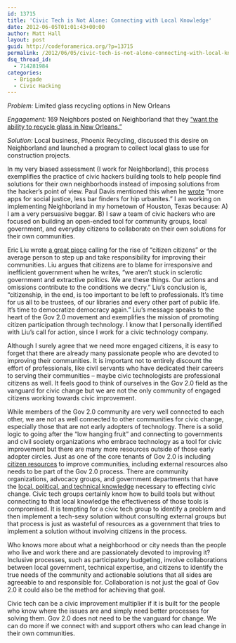 ```yaml
---
id: 13715
title: 'Civic Tech is Not Alone: Connecting with Local Knowledge'
date: 2012-06-05T01:01:43+00:00
author: Matt Hall
layout: post
guid: http://codeforamerica.org/?p=13715
permalink: /2012/06/05/civic-tech-is-not-alone-connecting-with-local-knowledge/
dsq_thread_id:
  - 714281984
categories:
  - Brigade
  - Civic Hacking
---
```

_Problem:_ Limited glass recycling options in New Orleans
  
_Engagement:_ 169 Neighbors posted on Neighborland that they [“want the ability to recycle glass in New Orleans.”](http://www.google.com/url?q=https%3A%2F%2Fneighborland.com%2Fideas%2Fnola-the-ability-to-recycle-gl&sa=D&sntz=1&usg=AFQjCNEr1-5pY3kYt57JrYf06-9Pu9OgUQ)
  
_Solution:_ Local business, Phoenix Recycling, discussed this desire on Neighborland and launched a program to collect local glass to use for construction projects.

In my very biased assessment (I work for Neighborland), this process exemplifies the practice of civic hackers building tools to help people find solutions for their own neighborhoods instead of imposing solutions from the hacker’s point of view. Paul Davis mentioned this when he [wrote](http://www.google.com/url?q=http%3A%2F%2Fwww.shareable.net%2Fblog%2Fhacking-as-a-civic-duty&sa=D&sntz=1&usg=AFQjCNF5olAmrvLPUGCjvl7RsCJ9Dq_pbg) “more apps for social justice, less bar finders for hip urbanites.” I am working on implementing Neighborland in my hometown of Houston, Texas because: A) I am a very persuasive beggar. B) I saw a team of civic hackers who are focused on building an open-ended tool for community groups, local government, and everyday citizens to collaborate on their own solutions for their own communities.

Eric Liu wrote [a great piece](http://www.google.com/url?q=http%3A%2F%2Fwww.theatlantic.com%2Fpolitics%2Farchive%2F2012%2F05%2Fdemocracy-is-for-amateurs-why-we-need-more-citizen-citizens%2F256818%2F&sa=D&sntz=1&usg=AFQjCNH_4P7G6AbYRcVd6KsZMzEzeK2I9A) calling for the rise of “citizen citizens” or the average person to step up and take responsibility for improving their communities. Liu argues that citizens are to blame for irresponsive and inefficient government when he writes, “we aren&#8217;t stuck in sclerotic government and extractive politics. We are these things. Our actions and omissions contribute to the conditions we decry.” Liu’s conclusion is, “citizenship, in the end, is too important to be left to professionals. It&#8217;s time for us all to be trustees, of our libraries and every other part of public life. It&#8217;s time to democratize democracy again.” Liu’s message speaks to the heart of the Gov 2.0 movement and exemplifies the mission of promoting citizen participation through technology. I know that I personally identified with Liu’s call for action, since I work for a civic technology company.

Although I surely agree that we need more engaged citizens, it is easy to forget that there are already many passionate people who are devoted to improving their communities. It is important not to entirely discount the effort of professionals, like civil servants who have dedicated their careers to serving their communities &#8211; maybe civic technologists are professional citizens as well. It feels good to think of ourselves in the Gov 2.0 field as the vanguard for civic change but we are not the only community of engaged citizens working towards civic improvement.

While members of the Gov 2.0 community are very well connected to each other, we are not as well connected to other communities for civic change, especially those that are not early adopters of technology. There is a solid logic to going after the “low hanging fruit” and connecting to governments and civil society organizations who embrace technology as a tool for civic improvement but there are many more resources outside of those early adopter circles. Just as one of the core tenants of Gov 2.0 is including [citizen resources](http://www.google.com/url?q=http%3A%2F%2Fcollaborativestudy.tumblr.com%2Fpost%2F18604288630%2Fcitizens-as-a-platform-for-civic-improvement%23.T7Z-SZ9YvTw&sa=D&sntz=1&usg=AFQjCNEBvtBbev54IUEovUKAmttwno9yiA) to improve communities, including external resources also needs to be part of the Gov 2.0 process. There are community organizations, advocacy groups, and government departments that have the [local, political, and technical knowledge](http://www.google.com/url?q=http%3A%2F%2Fwww.shareable.net%2Fblog%2Fwhat-gov-20-can-learn-from-participatory-budgeting&sa=D&sntz=1&usg=AFQjCNF-lXByIQqECzC986SPrLPBQx-QZw) necessary to effecting civic change. Civic tech groups certainly know how to build tools but without connecting to that local knowledge the effectiveness of those tools is compromised. It is tempting for a civic tech group to identify a problem and then implement a tech-sexy solution without consulting external groups but that process is just as wasteful of resources as a government that tries to implement a solution without involving citizens in the process.

Who knows more about what a neighborhood or city needs than the people who live and work there and are passionately devoted to improving it? Inclusive processes, such as participatory budgeting, involve collaborations between local government, technical expertise, and citizens to identify the true needs of the community and actionable solutions that all sides are agreeable to and responsible for. Collaboration is not just the goal of Gov 2.0 it could also be the method for achieving that goal.

Civic tech can be a civic improvement multiplier if it is built for the people who know where the issues are and simply need better processes for solving them. Gov 2.0 does not need to be the vanguard for change. We can do more if we connect with and support others who can lead change in their own communities.